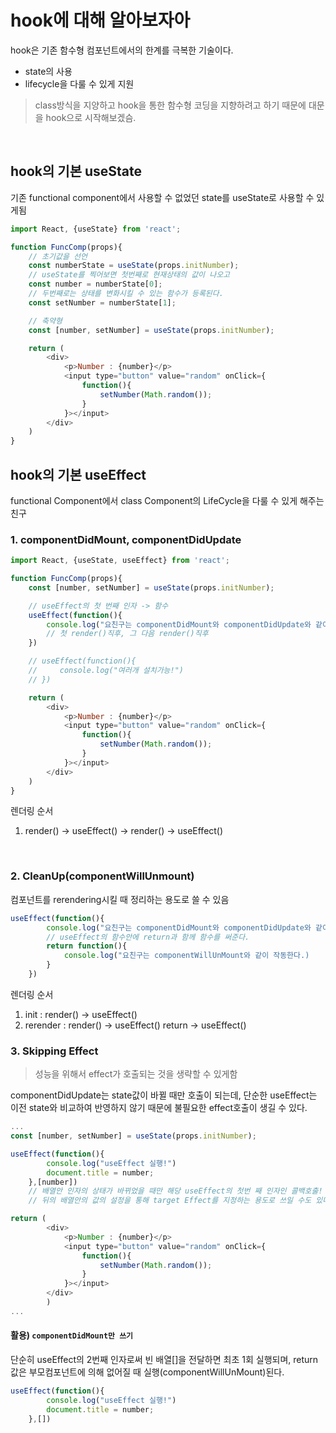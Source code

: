 # hook에 대해 알아보자아
hook은 기존 함수형 컴포넌트에서의 한계를 극복한 기술이다.

- state의 사용
- lifecycle을 다룰 수 있게 지원

> class방식을 지양하고 hook을 통한 함수형 코딩을 지향하려고 하기 때문에 대문을 hook으로 시작해보겠슴.

<br>

## hook의 기본 useState

기존 functional component에서 사용할 수 없었던 state를 useState로 사용할 수 있게됨

```js
import React, {useState} from 'react';

function FuncComp(props){
    // 초기값을 선언
    const numberState = useState(props.initNumber);
    // useState를 찍어보면 첫번째로 현재상태의 값이 나오고
    const number = numberState[0];
    // 두번째로는 상태를 변화시킬 수 있는 함수가 등록된다.
    const setNumber = numberState[1];

    // 축약형
    const [number, setNumber] = useState(props.initNumber);

    return (
        <div>
            <p>Number : {number}</p>
            <input type="button" value="random" onClick={
                function(){
                    setNumber(Math.random());
                }
            }></input>
        </div>
    )
}
```

## hook의 기본 useEffect
functional Component에서 class Component의 LifeCycle을 다룰 수 있게 해주는 친구

### 1. componentDidMount, componentDidUpdate

```js
import React, {useState, useEffect} from 'react';

function FuncComp(props){
    const [number, setNumber] = useState(props.initNumber);

    // useEffect의 첫 번째 인자 -> 함수
    useEffect(function(){
        console.log("요친구는 componentDidMount와 componentDidUpdate와 같이 실행됨")
        // 첫 render()직후, 그 다음 render()직후
    })

    // useEffect(function(){
    //     console.log("여러개 설치가능!")
    // })

    return (
        <div>
            <p>Number : {number}</p>
            <input type="button" value="random" onClick={
                function(){
                    setNumber(Math.random());
                }
            }></input>
        </div>
    )
}
```
렌더링 순서 
1. render() -> useEffect() -> render() -> useEffect()

<br>

### 2. CleanUp(componentWillUnmount)
컴포넌트를 rerendering시킬 때 정리하는 용도로 쓸 수 있음
```js
useEffect(function(){
        console.log("요친구는 componentDidMount와 componentDidUpdate와 같이 실행됨")
        // useEffect의 함수안에 return과 함께 함수를 써준다.
        return function(){
            console.log("요친구는 componentWillUnMount와 같이 작동한다.)
        }
    })
```

렌더링 순서
1. init : render() -> useEffect()
2. rerender : render() -> useEffect() return -> useEffect() 


### 3. Skipping Effect

> 성능을 위해서 effect가 호출되는 것을 생략할 수 있게함

componentDidUpdate는 state값이 바뀔 때만 호출이 되는데, 단순한 useEffect는 이전 state와 비교하여 반영하지 않기 때문에 불필요한 effect호출이 생길 수 있다.

```js
...
const [number, setNumber] = useState(props.initNumber);

useEffect(function(){
        console.log("useEffect 실행!")
        document.title = number;
    },[number])
    // 배열안 인자의 상태가 바뀌었을 때만 해당 useEffect의 첫번 째 인자인 콜백호출!
    // 뒤의 배열안의 값의 설정을 통해 target Effect를 지정하는 용도로 쓰일 수도 있다!

return (
        <div>
            <p>Number : {number}</p>
            <input type="button" value="random" onClick={
                function(){
                    setNumber(Math.random());
                }
            }></input>
        </div>
        )
...
```
#### 활용) `componentDidMount만 쓰기`

단순히 useEffect의 2번째 인자로써 빈 배열[]을 전달하면 최초 1회 실행되며, return값은 부모컴포넌트에 의해 없어질 때 실행(componentWillUnMount)된다.

```js
useEffect(function(){
        console.log("useEffect 실행!")
        document.title = number;
    },[])
```